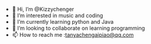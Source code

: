 - 👋 Hi, I’m @Kizzychenger
- 👀 I’m interested in music and coding
- 🌱 I’m currently learning python and Java
- 💞️ I’m looking to collaborate on learning programming
- 📫 How to reach me :tanyachengaipiao@qq.com

<!---
Kizzychenger/Kizzychenger is a ✨ special ✨ repository because its `README.md` (this file) appears on your GitHub profile.
You can click the Preview link to take a look at your changes.
--->
